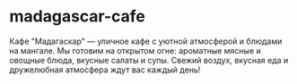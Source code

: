 # madagascar-cafe
Кафе "Мадагаскар" — уличное кафе с уютной атмосферой и блюдами на мангале. Мы готовим на открытом огне: ароматные мясные и овощные блюда, вкусные салаты и супы. Свежий воздух, вкусная еда и дружелюбная атмосфера ждут вас каждый день!
